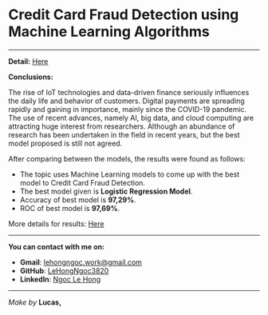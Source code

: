 # Credit Card Fraud Detection using Machine Learning Algorithms
______
**Detail:** [Here](https://github.com/LeHongNgoc3820/Project_Credit_Card_Fraud_Detection/blob/main/Credit%20Card%20Fraud%20Detection.ipynb)

**Conclusions:**

The rise of IoT technologies and data-driven finance seriously influences the daily life and behavior of customers. Digital payments are spreading rapidly and gaining in importance, mainly since the COVID-19 pandemic. The use of recent advances, namely AI, big data, and cloud computing are attracting huge interest from researchers. Although an abundance of research has been undertaken in the field in recent years, but the best model proposed is still not agreed.

After comparing between the models, the results were found as follows:
+ The topic uses Machine Learning models to come up with the best model to Credit Card Fraud Detection.
+ The best model given is **Logistic Regression Model**.
+ Accuracy of best model is **97,29%**.
+ ROC of best model is **97,69%**.
   
 More details for results: [Here]()
______
**You can contact with me on:**
+ **Gmail**: lehongngoc.work@gmail.com
+ **GitHub**: [LeHongNgoc3820](https://github.com/LeHongNgoc3820)
+ **Linkedln**: [Ngoc Le Hong](https://www.linkedin.com/in/ngoc-le-hong-44131b21a/)
_______
_Make by_ **Lucas,** 
